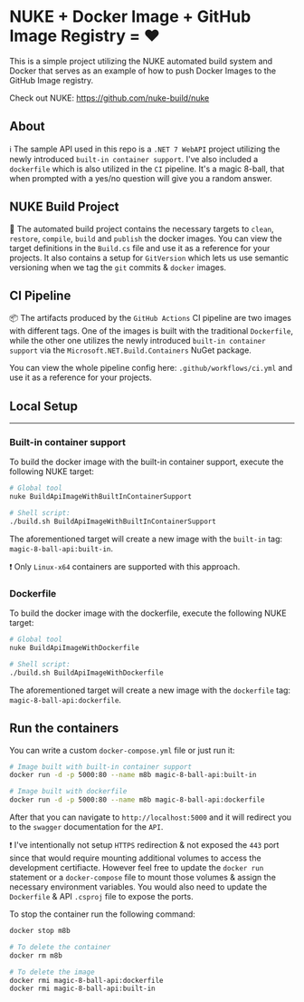 # NUKE + Docker Image + GitHub Image Registry = ♥

This is a simple project utilizing the NUKE automated build system and Docker that serves as an example of how to push Docker Images to the GitHub Image registry.

Check out NUKE:
https://github.com/nuke-build/nuke


## About
ℹ The sample API used in this repo is a `.NET 7 WebAPI` project utilizing the newly introduced `built-in container support`. I've also included a `dockerfile` which is also utilized in the `CI` pipeline. It's a magic 8-ball, that when prompted with a yes/no question will give you a random answer.

## NUKE Build Project
🔨 The automated build project contains the necessary targets to `clean`, `restore`, `compile`, `build` and `publish` the docker images. You can view the target definitions in the `Build.cs` file and use it as a reference for your projects. It also contains a setup for `GitVersion` which lets us use semantic versioning when we tag the `git` commits & `docker` images.

## CI Pipeline
📦 The artifacts produced by the `GitHub Actions` CI pipeline are two images with different tags. One of the images is built with the traditional `Dockerfile`, while the other one utilizes the newly introduced `built-in container support` via the `Microsoft.NET.Build.Containers` NuGet package.

You can view the whole pipeline config here: `.github/workflows/ci.yml` and use it as a reference for your projects.

## Local Setup
---
### Built-in container support
To build the docker image with the built-in container support, execute the following NUKE target:

```sh
# Global tool
nuke BuildApiImageWithBuiltInContainerSupport

# Shell script:
./build.sh BuildApiImageWithBuiltInContainerSupport
```

The aforementioned target will create a new image with the `built-in` tag: `magic-8-ball-api:built-in`.

❗ Only `Linux-x64` containers are supported with this approach.

### Dockerfile
To build the docker image with the dockerfile, execute the following NUKE target:

```sh
# Global tool
nuke BuildApiImageWithDockerfile

# Shell script:
./build.sh BuildApiImageWithDockerfile
```

The aforementioned target will create a new image with the `dockerfile` tag: `magic-8-ball-api:dockerfile`.


## Run the containers
You can write a custom `docker-compose.yml` file or just run it:
```sh
# Image built with built-in container support
docker run -d -p 5000:80 --name m8b magic-8-ball-api:built-in

# Image built with dockerfile
docker run -d -p 5000:80 --name m8b magic-8-ball-api:dockerfile
```

After that you can navigate to `http://localhost:5000` and it will redirect you to the `swagger` documentation for the `API`.

❗ I've intentionally not setup `HTTPS` redirection & not exposed the `443` port since that would require mounting additional volumes to access the development certifiacte. However feel free to update the `docker run` statement or a `docker-compose` file to mount those volumes & assign the necessary environment variables. You would also need to update the `Dockerfile` & API `.csproj` file to expose the ports.

To stop the container run the following command:
```sh
docker stop m8b

# To delete the container
docker rm m8b

# To delete the image
docker rmi magic-8-ball-api:dockerfile
docker rmi magic-8-ball-api:built-in 
```